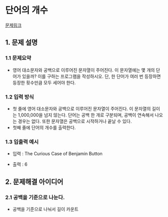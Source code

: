 # 단어의 개수
[문제링크](https://www.acmicpc.net/problem/1152)

## 1. 문제 설명

### 1.1 문제요약
- 영어 대소문자와 공백으로 이루어진 문자열이 주어진다. 이 문자열에는 몇 개의 단어가 있을까? 이를 구하는 프로그램을 작성하시오. 단, 한 단어가 여러 번 등장하면 등장한 횟수만큼 모두 세어야 한다.

### 1.2 입력 방식 
- 첫 줄에 영어 대소문자와 공백으로 이루어진 문자열이 주어진다. 이 문자열의 길이는 1,000,000을 넘지 않는다. 단어는 공백 한 개로 구분되며, 공백이 연속해서 나오는 경우는 없다. 또한 문자열은 공백으로 시작하거나 끝날 수 있다.
- 첫째 줄에 단어의 개수를 출력한다.

### 1.3 입출력 예시
- 입력 : The Curious Case of Benjamin Button

- 출력 : 6

## 2. 문제해결 아이디어

### 2.1 공백을 기준으로 나눈다. 
- 공백을 기준으로 나눠서 길이 카운트

